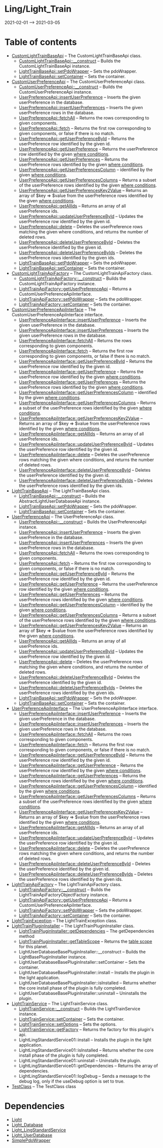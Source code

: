 Ling/Light_Train
================
2021-02-01 --> 2021-03-05




Table of contents
===========

- [CustomLightTrainBaseApi](https://github.com/lingtalfi/Light_Train/blob/master/doc/api/Ling/Light_Train/Api/Custom/Classes/CustomLightTrainBaseApi.md) &ndash; The CustomLightTrainBaseApi class.
    - [CustomLightTrainBaseApi::__construct](https://github.com/lingtalfi/Light_Train/blob/master/doc/api/Ling/Light_Train/Api/Custom/Classes/CustomLightTrainBaseApi/__construct.md) &ndash; Builds the CustomLightTrainBaseApi instance.
    - [LightTrainBaseApi::setPdoWrapper](https://github.com/lingtalfi/Light_Train/blob/master/doc/api/Ling/Light_Train/Api/Generated/Classes/LightTrainBaseApi/setPdoWrapper.md) &ndash; Sets the pdoWrapper.
    - [LightTrainBaseApi::setContainer](https://github.com/lingtalfi/Light_Train/blob/master/doc/api/Ling/Light_Train/Api/Generated/Classes/LightTrainBaseApi/setContainer.md) &ndash; Sets the container.
- [CustomUserPreferenceApi](https://github.com/lingtalfi/Light_Train/blob/master/doc/api/Ling/Light_Train/Api/Custom/Classes/CustomUserPreferenceApi.md) &ndash; The CustomUserPreferenceApi class.
    - [CustomUserPreferenceApi::__construct](https://github.com/lingtalfi/Light_Train/blob/master/doc/api/Ling/Light_Train/Api/Custom/Classes/CustomUserPreferenceApi/__construct.md) &ndash; Builds the CustomUserPreferenceApi instance.
    - [UserPreferenceApi::insertUserPreference](https://github.com/lingtalfi/Light_Train/blob/master/doc/api/Ling/Light_Train/Api/Generated/Classes/UserPreferenceApi/insertUserPreference.md) &ndash; Inserts the given userPreference in the database.
    - [UserPreferenceApi::insertUserPreferences](https://github.com/lingtalfi/Light_Train/blob/master/doc/api/Ling/Light_Train/Api/Generated/Classes/UserPreferenceApi/insertUserPreferences.md) &ndash; Inserts the given userPreference rows in the database.
    - [UserPreferenceApi::fetchAll](https://github.com/lingtalfi/Light_Train/blob/master/doc/api/Ling/Light_Train/Api/Generated/Classes/UserPreferenceApi/fetchAll.md) &ndash; Returns the rows corresponding to given components.
    - [UserPreferenceApi::fetch](https://github.com/lingtalfi/Light_Train/blob/master/doc/api/Ling/Light_Train/Api/Generated/Classes/UserPreferenceApi/fetch.md) &ndash; Returns the first row corresponding to given components, or false if there is no match.
    - [UserPreferenceApi::getUserPreferenceById](https://github.com/lingtalfi/Light_Train/blob/master/doc/api/Ling/Light_Train/Api/Generated/Classes/UserPreferenceApi/getUserPreferenceById.md) &ndash; Returns the userPreference row identified by the given id.
    - [UserPreferenceApi::getUserPreference](https://github.com/lingtalfi/Light_Train/blob/master/doc/api/Ling/Light_Train/Api/Generated/Classes/UserPreferenceApi/getUserPreference.md) &ndash; Returns the userPreference row identified by the given [where conditions](https://github.com/lingtalfi/SimplePdoWrapper#the-where-conditions).
    - [UserPreferenceApi::getUserPreferences](https://github.com/lingtalfi/Light_Train/blob/master/doc/api/Ling/Light_Train/Api/Generated/Classes/UserPreferenceApi/getUserPreferences.md) &ndash; Returns the userPreference rows identified by the given [where conditions](https://github.com/lingtalfi/SimplePdoWrapper#the-where-conditions).
    - [UserPreferenceApi::getUserPreferencesColumn](https://github.com/lingtalfi/Light_Train/blob/master/doc/api/Ling/Light_Train/Api/Generated/Classes/UserPreferenceApi/getUserPreferencesColumn.md) &ndash; identified by the given [where conditions](https://github.com/lingtalfi/SimplePdoWrapper#the-where-conditions).
    - [UserPreferenceApi::getUserPreferencesColumns](https://github.com/lingtalfi/Light_Train/blob/master/doc/api/Ling/Light_Train/Api/Generated/Classes/UserPreferenceApi/getUserPreferencesColumns.md) &ndash; Returns a subset of the userPreference rows identified by the given [where conditions](https://github.com/lingtalfi/SimplePdoWrapper#the-where-conditions).
    - [UserPreferenceApi::getUserPreferencesKey2Value](https://github.com/lingtalfi/Light_Train/blob/master/doc/api/Ling/Light_Train/Api/Generated/Classes/UserPreferenceApi/getUserPreferencesKey2Value.md) &ndash; Returns an array of $key => $value from the userPreference rows identified by the given [where conditions](https://github.com/lingtalfi/SimplePdoWrapper#the-where-conditions).
    - [UserPreferenceApi::getAllIds](https://github.com/lingtalfi/Light_Train/blob/master/doc/api/Ling/Light_Train/Api/Generated/Classes/UserPreferenceApi/getAllIds.md) &ndash; Returns an array of all userPreference ids.
    - [UserPreferenceApi::updateUserPreferenceById](https://github.com/lingtalfi/Light_Train/blob/master/doc/api/Ling/Light_Train/Api/Generated/Classes/UserPreferenceApi/updateUserPreferenceById.md) &ndash; Updates the userPreference row identified by the given id.
    - [UserPreferenceApi::delete](https://github.com/lingtalfi/Light_Train/blob/master/doc/api/Ling/Light_Train/Api/Generated/Classes/UserPreferenceApi/delete.md) &ndash; Deletes the userPreference rows matching the given where conditions, and returns the number of deleted rows.
    - [UserPreferenceApi::deleteUserPreferenceById](https://github.com/lingtalfi/Light_Train/blob/master/doc/api/Ling/Light_Train/Api/Generated/Classes/UserPreferenceApi/deleteUserPreferenceById.md) &ndash; Deletes the userPreference identified by the given id.
    - [UserPreferenceApi::deleteUserPreferenceByIds](https://github.com/lingtalfi/Light_Train/blob/master/doc/api/Ling/Light_Train/Api/Generated/Classes/UserPreferenceApi/deleteUserPreferenceByIds.md) &ndash; Deletes the userPreference rows identified by the given ids.
    - [LightTrainBaseApi::setPdoWrapper](https://github.com/lingtalfi/Light_Train/blob/master/doc/api/Ling/Light_Train/Api/Generated/Classes/LightTrainBaseApi/setPdoWrapper.md) &ndash; Sets the pdoWrapper.
    - [LightTrainBaseApi::setContainer](https://github.com/lingtalfi/Light_Train/blob/master/doc/api/Ling/Light_Train/Api/Generated/Classes/LightTrainBaseApi/setContainer.md) &ndash; Sets the container.
- [CustomLightTrainApiFactory](https://github.com/lingtalfi/Light_Train/blob/master/doc/api/Ling/Light_Train/Api/Custom/CustomLightTrainApiFactory.md) &ndash; The CustomLightTrainApiFactory class.
    - [CustomLightTrainApiFactory::__construct](https://github.com/lingtalfi/Light_Train/blob/master/doc/api/Ling/Light_Train/Api/Custom/CustomLightTrainApiFactory/__construct.md) &ndash; Builds the CustomLightTrainApiFactory instance.
    - [LightTrainApiFactory::getUserPreferenceApi](https://github.com/lingtalfi/Light_Train/blob/master/doc/api/Ling/Light_Train/Api/Generated/LightTrainApiFactory/getUserPreferenceApi.md) &ndash; Returns a CustomUserPreferenceApiInterface.
    - [LightTrainApiFactory::setPdoWrapper](https://github.com/lingtalfi/Light_Train/blob/master/doc/api/Ling/Light_Train/Api/Generated/LightTrainApiFactory/setPdoWrapper.md) &ndash; Sets the pdoWrapper.
    - [LightTrainApiFactory::setContainer](https://github.com/lingtalfi/Light_Train/blob/master/doc/api/Ling/Light_Train/Api/Generated/LightTrainApiFactory/setContainer.md) &ndash; Sets the container.
- [CustomUserPreferenceApiInterface](https://github.com/lingtalfi/Light_Train/blob/master/doc/api/Ling/Light_Train/Api/Custom/Interfaces/CustomUserPreferenceApiInterface.md) &ndash; The CustomUserPreferenceApiInterface interface.
    - [UserPreferenceApiInterface::insertUserPreference](https://github.com/lingtalfi/Light_Train/blob/master/doc/api/Ling/Light_Train/Api/Generated/Interfaces/UserPreferenceApiInterface/insertUserPreference.md) &ndash; Inserts the given userPreference in the database.
    - [UserPreferenceApiInterface::insertUserPreferences](https://github.com/lingtalfi/Light_Train/blob/master/doc/api/Ling/Light_Train/Api/Generated/Interfaces/UserPreferenceApiInterface/insertUserPreferences.md) &ndash; Inserts the given userPreference rows in the database.
    - [UserPreferenceApiInterface::fetchAll](https://github.com/lingtalfi/Light_Train/blob/master/doc/api/Ling/Light_Train/Api/Generated/Interfaces/UserPreferenceApiInterface/fetchAll.md) &ndash; Returns the rows corresponding to given components.
    - [UserPreferenceApiInterface::fetch](https://github.com/lingtalfi/Light_Train/blob/master/doc/api/Ling/Light_Train/Api/Generated/Interfaces/UserPreferenceApiInterface/fetch.md) &ndash; Returns the first row corresponding to given components, or false if there is no match.
    - [UserPreferenceApiInterface::getUserPreferenceById](https://github.com/lingtalfi/Light_Train/blob/master/doc/api/Ling/Light_Train/Api/Generated/Interfaces/UserPreferenceApiInterface/getUserPreferenceById.md) &ndash; Returns the userPreference row identified by the given id.
    - [UserPreferenceApiInterface::getUserPreference](https://github.com/lingtalfi/Light_Train/blob/master/doc/api/Ling/Light_Train/Api/Generated/Interfaces/UserPreferenceApiInterface/getUserPreference.md) &ndash; Returns the userPreference row identified by the given [where conditions](https://github.com/lingtalfi/SimplePdoWrapper#the-where-conditions).
    - [UserPreferenceApiInterface::getUserPreferences](https://github.com/lingtalfi/Light_Train/blob/master/doc/api/Ling/Light_Train/Api/Generated/Interfaces/UserPreferenceApiInterface/getUserPreferences.md) &ndash; Returns the userPreference rows identified by the given [where conditions](https://github.com/lingtalfi/SimplePdoWrapper#the-where-conditions).
    - [UserPreferenceApiInterface::getUserPreferencesColumn](https://github.com/lingtalfi/Light_Train/blob/master/doc/api/Ling/Light_Train/Api/Generated/Interfaces/UserPreferenceApiInterface/getUserPreferencesColumn.md) &ndash; identified by the given [where conditions](https://github.com/lingtalfi/SimplePdoWrapper#the-where-conditions).
    - [UserPreferenceApiInterface::getUserPreferencesColumns](https://github.com/lingtalfi/Light_Train/blob/master/doc/api/Ling/Light_Train/Api/Generated/Interfaces/UserPreferenceApiInterface/getUserPreferencesColumns.md) &ndash; Returns a subset of the userPreference rows identified by the given [where conditions](https://github.com/lingtalfi/SimplePdoWrapper#the-where-conditions).
    - [UserPreferenceApiInterface::getUserPreferencesKey2Value](https://github.com/lingtalfi/Light_Train/blob/master/doc/api/Ling/Light_Train/Api/Generated/Interfaces/UserPreferenceApiInterface/getUserPreferencesKey2Value.md) &ndash; Returns an array of $key => $value from the userPreference rows identified by the given [where conditions](https://github.com/lingtalfi/SimplePdoWrapper#the-where-conditions).
    - [UserPreferenceApiInterface::getAllIds](https://github.com/lingtalfi/Light_Train/blob/master/doc/api/Ling/Light_Train/Api/Generated/Interfaces/UserPreferenceApiInterface/getAllIds.md) &ndash; Returns an array of all userPreference ids.
    - [UserPreferenceApiInterface::updateUserPreferenceById](https://github.com/lingtalfi/Light_Train/blob/master/doc/api/Ling/Light_Train/Api/Generated/Interfaces/UserPreferenceApiInterface/updateUserPreferenceById.md) &ndash; Updates the userPreference row identified by the given id.
    - [UserPreferenceApiInterface::delete](https://github.com/lingtalfi/Light_Train/blob/master/doc/api/Ling/Light_Train/Api/Generated/Interfaces/UserPreferenceApiInterface/delete.md) &ndash; Deletes the userPreference rows matching the given where conditions, and returns the number of deleted rows.
    - [UserPreferenceApiInterface::deleteUserPreferenceById](https://github.com/lingtalfi/Light_Train/blob/master/doc/api/Ling/Light_Train/Api/Generated/Interfaces/UserPreferenceApiInterface/deleteUserPreferenceById.md) &ndash; Deletes the userPreference identified by the given id.
    - [UserPreferenceApiInterface::deleteUserPreferenceByIds](https://github.com/lingtalfi/Light_Train/blob/master/doc/api/Ling/Light_Train/Api/Generated/Interfaces/UserPreferenceApiInterface/deleteUserPreferenceByIds.md) &ndash; Deletes the userPreference rows identified by the given ids.
- [LightTrainBaseApi](https://github.com/lingtalfi/Light_Train/blob/master/doc/api/Ling/Light_Train/Api/Generated/Classes/LightTrainBaseApi.md) &ndash; The LightTrainBaseApi class.
    - [LightTrainBaseApi::__construct](https://github.com/lingtalfi/Light_Train/blob/master/doc/api/Ling/Light_Train/Api/Generated/Classes/LightTrainBaseApi/__construct.md) &ndash; Builds the AbstractLightUserDatabaseApi instance.
    - [LightTrainBaseApi::setPdoWrapper](https://github.com/lingtalfi/Light_Train/blob/master/doc/api/Ling/Light_Train/Api/Generated/Classes/LightTrainBaseApi/setPdoWrapper.md) &ndash; Sets the pdoWrapper.
    - [LightTrainBaseApi::setContainer](https://github.com/lingtalfi/Light_Train/blob/master/doc/api/Ling/Light_Train/Api/Generated/Classes/LightTrainBaseApi/setContainer.md) &ndash; Sets the container.
- [UserPreferenceApi](https://github.com/lingtalfi/Light_Train/blob/master/doc/api/Ling/Light_Train/Api/Generated/Classes/UserPreferenceApi.md) &ndash; The UserPreferenceApi class.
    - [UserPreferenceApi::__construct](https://github.com/lingtalfi/Light_Train/blob/master/doc/api/Ling/Light_Train/Api/Generated/Classes/UserPreferenceApi/__construct.md) &ndash; Builds the UserPreferenceApi instance.
    - [UserPreferenceApi::insertUserPreference](https://github.com/lingtalfi/Light_Train/blob/master/doc/api/Ling/Light_Train/Api/Generated/Classes/UserPreferenceApi/insertUserPreference.md) &ndash; Inserts the given userPreference in the database.
    - [UserPreferenceApi::insertUserPreferences](https://github.com/lingtalfi/Light_Train/blob/master/doc/api/Ling/Light_Train/Api/Generated/Classes/UserPreferenceApi/insertUserPreferences.md) &ndash; Inserts the given userPreference rows in the database.
    - [UserPreferenceApi::fetchAll](https://github.com/lingtalfi/Light_Train/blob/master/doc/api/Ling/Light_Train/Api/Generated/Classes/UserPreferenceApi/fetchAll.md) &ndash; Returns the rows corresponding to given components.
    - [UserPreferenceApi::fetch](https://github.com/lingtalfi/Light_Train/blob/master/doc/api/Ling/Light_Train/Api/Generated/Classes/UserPreferenceApi/fetch.md) &ndash; Returns the first row corresponding to given components, or false if there is no match.
    - [UserPreferenceApi::getUserPreferenceById](https://github.com/lingtalfi/Light_Train/blob/master/doc/api/Ling/Light_Train/Api/Generated/Classes/UserPreferenceApi/getUserPreferenceById.md) &ndash; Returns the userPreference row identified by the given id.
    - [UserPreferenceApi::getUserPreference](https://github.com/lingtalfi/Light_Train/blob/master/doc/api/Ling/Light_Train/Api/Generated/Classes/UserPreferenceApi/getUserPreference.md) &ndash; Returns the userPreference row identified by the given [where conditions](https://github.com/lingtalfi/SimplePdoWrapper#the-where-conditions).
    - [UserPreferenceApi::getUserPreferences](https://github.com/lingtalfi/Light_Train/blob/master/doc/api/Ling/Light_Train/Api/Generated/Classes/UserPreferenceApi/getUserPreferences.md) &ndash; Returns the userPreference rows identified by the given [where conditions](https://github.com/lingtalfi/SimplePdoWrapper#the-where-conditions).
    - [UserPreferenceApi::getUserPreferencesColumn](https://github.com/lingtalfi/Light_Train/blob/master/doc/api/Ling/Light_Train/Api/Generated/Classes/UserPreferenceApi/getUserPreferencesColumn.md) &ndash; identified by the given [where conditions](https://github.com/lingtalfi/SimplePdoWrapper#the-where-conditions).
    - [UserPreferenceApi::getUserPreferencesColumns](https://github.com/lingtalfi/Light_Train/blob/master/doc/api/Ling/Light_Train/Api/Generated/Classes/UserPreferenceApi/getUserPreferencesColumns.md) &ndash; Returns a subset of the userPreference rows identified by the given [where conditions](https://github.com/lingtalfi/SimplePdoWrapper#the-where-conditions).
    - [UserPreferenceApi::getUserPreferencesKey2Value](https://github.com/lingtalfi/Light_Train/blob/master/doc/api/Ling/Light_Train/Api/Generated/Classes/UserPreferenceApi/getUserPreferencesKey2Value.md) &ndash; Returns an array of $key => $value from the userPreference rows identified by the given [where conditions](https://github.com/lingtalfi/SimplePdoWrapper#the-where-conditions).
    - [UserPreferenceApi::getAllIds](https://github.com/lingtalfi/Light_Train/blob/master/doc/api/Ling/Light_Train/Api/Generated/Classes/UserPreferenceApi/getAllIds.md) &ndash; Returns an array of all userPreference ids.
    - [UserPreferenceApi::updateUserPreferenceById](https://github.com/lingtalfi/Light_Train/blob/master/doc/api/Ling/Light_Train/Api/Generated/Classes/UserPreferenceApi/updateUserPreferenceById.md) &ndash; Updates the userPreference row identified by the given id.
    - [UserPreferenceApi::delete](https://github.com/lingtalfi/Light_Train/blob/master/doc/api/Ling/Light_Train/Api/Generated/Classes/UserPreferenceApi/delete.md) &ndash; Deletes the userPreference rows matching the given where conditions, and returns the number of deleted rows.
    - [UserPreferenceApi::deleteUserPreferenceById](https://github.com/lingtalfi/Light_Train/blob/master/doc/api/Ling/Light_Train/Api/Generated/Classes/UserPreferenceApi/deleteUserPreferenceById.md) &ndash; Deletes the userPreference identified by the given id.
    - [UserPreferenceApi::deleteUserPreferenceByIds](https://github.com/lingtalfi/Light_Train/blob/master/doc/api/Ling/Light_Train/Api/Generated/Classes/UserPreferenceApi/deleteUserPreferenceByIds.md) &ndash; Deletes the userPreference rows identified by the given ids.
    - [LightTrainBaseApi::setPdoWrapper](https://github.com/lingtalfi/Light_Train/blob/master/doc/api/Ling/Light_Train/Api/Generated/Classes/LightTrainBaseApi/setPdoWrapper.md) &ndash; Sets the pdoWrapper.
    - [LightTrainBaseApi::setContainer](https://github.com/lingtalfi/Light_Train/blob/master/doc/api/Ling/Light_Train/Api/Generated/Classes/LightTrainBaseApi/setContainer.md) &ndash; Sets the container.
- [UserPreferenceApiInterface](https://github.com/lingtalfi/Light_Train/blob/master/doc/api/Ling/Light_Train/Api/Generated/Interfaces/UserPreferenceApiInterface.md) &ndash; The UserPreferenceApiInterface interface.
    - [UserPreferenceApiInterface::insertUserPreference](https://github.com/lingtalfi/Light_Train/blob/master/doc/api/Ling/Light_Train/Api/Generated/Interfaces/UserPreferenceApiInterface/insertUserPreference.md) &ndash; Inserts the given userPreference in the database.
    - [UserPreferenceApiInterface::insertUserPreferences](https://github.com/lingtalfi/Light_Train/blob/master/doc/api/Ling/Light_Train/Api/Generated/Interfaces/UserPreferenceApiInterface/insertUserPreferences.md) &ndash; Inserts the given userPreference rows in the database.
    - [UserPreferenceApiInterface::fetchAll](https://github.com/lingtalfi/Light_Train/blob/master/doc/api/Ling/Light_Train/Api/Generated/Interfaces/UserPreferenceApiInterface/fetchAll.md) &ndash; Returns the rows corresponding to given components.
    - [UserPreferenceApiInterface::fetch](https://github.com/lingtalfi/Light_Train/blob/master/doc/api/Ling/Light_Train/Api/Generated/Interfaces/UserPreferenceApiInterface/fetch.md) &ndash; Returns the first row corresponding to given components, or false if there is no match.
    - [UserPreferenceApiInterface::getUserPreferenceById](https://github.com/lingtalfi/Light_Train/blob/master/doc/api/Ling/Light_Train/Api/Generated/Interfaces/UserPreferenceApiInterface/getUserPreferenceById.md) &ndash; Returns the userPreference row identified by the given id.
    - [UserPreferenceApiInterface::getUserPreference](https://github.com/lingtalfi/Light_Train/blob/master/doc/api/Ling/Light_Train/Api/Generated/Interfaces/UserPreferenceApiInterface/getUserPreference.md) &ndash; Returns the userPreference row identified by the given [where conditions](https://github.com/lingtalfi/SimplePdoWrapper#the-where-conditions).
    - [UserPreferenceApiInterface::getUserPreferences](https://github.com/lingtalfi/Light_Train/blob/master/doc/api/Ling/Light_Train/Api/Generated/Interfaces/UserPreferenceApiInterface/getUserPreferences.md) &ndash; Returns the userPreference rows identified by the given [where conditions](https://github.com/lingtalfi/SimplePdoWrapper#the-where-conditions).
    - [UserPreferenceApiInterface::getUserPreferencesColumn](https://github.com/lingtalfi/Light_Train/blob/master/doc/api/Ling/Light_Train/Api/Generated/Interfaces/UserPreferenceApiInterface/getUserPreferencesColumn.md) &ndash; identified by the given [where conditions](https://github.com/lingtalfi/SimplePdoWrapper#the-where-conditions).
    - [UserPreferenceApiInterface::getUserPreferencesColumns](https://github.com/lingtalfi/Light_Train/blob/master/doc/api/Ling/Light_Train/Api/Generated/Interfaces/UserPreferenceApiInterface/getUserPreferencesColumns.md) &ndash; Returns a subset of the userPreference rows identified by the given [where conditions](https://github.com/lingtalfi/SimplePdoWrapper#the-where-conditions).
    - [UserPreferenceApiInterface::getUserPreferencesKey2Value](https://github.com/lingtalfi/Light_Train/blob/master/doc/api/Ling/Light_Train/Api/Generated/Interfaces/UserPreferenceApiInterface/getUserPreferencesKey2Value.md) &ndash; Returns an array of $key => $value from the userPreference rows identified by the given [where conditions](https://github.com/lingtalfi/SimplePdoWrapper#the-where-conditions).
    - [UserPreferenceApiInterface::getAllIds](https://github.com/lingtalfi/Light_Train/blob/master/doc/api/Ling/Light_Train/Api/Generated/Interfaces/UserPreferenceApiInterface/getAllIds.md) &ndash; Returns an array of all userPreference ids.
    - [UserPreferenceApiInterface::updateUserPreferenceById](https://github.com/lingtalfi/Light_Train/blob/master/doc/api/Ling/Light_Train/Api/Generated/Interfaces/UserPreferenceApiInterface/updateUserPreferenceById.md) &ndash; Updates the userPreference row identified by the given id.
    - [UserPreferenceApiInterface::delete](https://github.com/lingtalfi/Light_Train/blob/master/doc/api/Ling/Light_Train/Api/Generated/Interfaces/UserPreferenceApiInterface/delete.md) &ndash; Deletes the userPreference rows matching the given where conditions, and returns the number of deleted rows.
    - [UserPreferenceApiInterface::deleteUserPreferenceById](https://github.com/lingtalfi/Light_Train/blob/master/doc/api/Ling/Light_Train/Api/Generated/Interfaces/UserPreferenceApiInterface/deleteUserPreferenceById.md) &ndash; Deletes the userPreference identified by the given id.
    - [UserPreferenceApiInterface::deleteUserPreferenceByIds](https://github.com/lingtalfi/Light_Train/blob/master/doc/api/Ling/Light_Train/Api/Generated/Interfaces/UserPreferenceApiInterface/deleteUserPreferenceByIds.md) &ndash; Deletes the userPreference rows identified by the given ids.
- [LightTrainApiFactory](https://github.com/lingtalfi/Light_Train/blob/master/doc/api/Ling/Light_Train/Api/Generated/LightTrainApiFactory.md) &ndash; The LightTrainApiFactory class.
    - [LightTrainApiFactory::__construct](https://github.com/lingtalfi/Light_Train/blob/master/doc/api/Ling/Light_Train/Api/Generated/LightTrainApiFactory/__construct.md) &ndash; Builds the LightTrainApiFactoryObjectFactory instance.
    - [LightTrainApiFactory::getUserPreferenceApi](https://github.com/lingtalfi/Light_Train/blob/master/doc/api/Ling/Light_Train/Api/Generated/LightTrainApiFactory/getUserPreferenceApi.md) &ndash; Returns a CustomUserPreferenceApiInterface.
    - [LightTrainApiFactory::setPdoWrapper](https://github.com/lingtalfi/Light_Train/blob/master/doc/api/Ling/Light_Train/Api/Generated/LightTrainApiFactory/setPdoWrapper.md) &ndash; Sets the pdoWrapper.
    - [LightTrainApiFactory::setContainer](https://github.com/lingtalfi/Light_Train/blob/master/doc/api/Ling/Light_Train/Api/Generated/LightTrainApiFactory/setContainer.md) &ndash; Sets the container.
- [LightTrainException](https://github.com/lingtalfi/Light_Train/blob/master/doc/api/Ling/Light_Train/Exception/LightTrainException.md) &ndash; The LightTrainException class.
- [LightTrainPluginInstaller](https://github.com/lingtalfi/Light_Train/blob/master/doc/api/Ling/Light_Train/Light_PluginInstaller/LightTrainPluginInstaller.md) &ndash; The LightTrainPluginInstaller class.
    - [LightTrainPluginInstaller::getDependencies](https://github.com/lingtalfi/Light_Train/blob/master/doc/api/Ling/Light_Train/Light_PluginInstaller/LightTrainPluginInstaller/getDependencies.md) &ndash; The getDependencies method
    - [LightTrainPluginInstaller::getTableScope](https://github.com/lingtalfi/Light_Train/blob/master/doc/api/Ling/Light_Train/Light_PluginInstaller/LightTrainPluginInstaller/getTableScope.md) &ndash; Returns the [table scope](https://github.com/lingtalfi/TheBar/blob/master/discussions/table-scope.md) for this planet.
    - LightUserDatabaseBasePluginInstaller::__construct &ndash; Builds the LightBasePluginInstaller instance.
    - LightUserDatabaseBasePluginInstaller::setContainer &ndash; Sets the container.
    - LightUserDatabaseBasePluginInstaller::install &ndash; Installs the plugin in the light application.
    - LightUserDatabaseBasePluginInstaller::isInstalled &ndash; Returns whether the core install phase of the plugin is fully completed.
    - LightUserDatabaseBasePluginInstaller::uninstall &ndash; Uninstalls the plugin.
- [LightTrainService](https://github.com/lingtalfi/Light_Train/blob/master/doc/api/Ling/Light_Train/Service/LightTrainService.md) &ndash; The LightTrainService class.
    - [LightTrainService::__construct](https://github.com/lingtalfi/Light_Train/blob/master/doc/api/Ling/Light_Train/Service/LightTrainService/__construct.md) &ndash; Builds the LightTrainService instance.
    - [LightTrainService::setContainer](https://github.com/lingtalfi/Light_Train/blob/master/doc/api/Ling/Light_Train/Service/LightTrainService/setContainer.md) &ndash; Sets the container.
    - [LightTrainService::setOptions](https://github.com/lingtalfi/Light_Train/blob/master/doc/api/Ling/Light_Train/Service/LightTrainService/setOptions.md) &ndash; Sets the options.
    - [LightTrainService::getFactory](https://github.com/lingtalfi/Light_Train/blob/master/doc/api/Ling/Light_Train/Service/LightTrainService/getFactory.md) &ndash; Returns the factory for this plugin's api.
    - LightLingStandardService01::install &ndash; Installs the plugin in the light application.
    - LightLingStandardService01::isInstalled &ndash; Returns whether the core install phase of the plugin is fully completed.
    - LightLingStandardService01::uninstall &ndash; Uninstalls the plugin.
    - LightLingStandardService01::getDependencies &ndash; Returns the array of dependencies.
    - LightLingStandardService01::logDebug &ndash; Sends a message to the debug log, only if the useDebug option is set to true.
- [TestClass](https://github.com/lingtalfi/Light_Train/blob/master/doc/api/Ling/Light_Train/TestClass.md) &ndash; The TestClass class


Dependencies
============
- [Light](https://github.com/lingtalfi/Light)
- [Light_Database](https://github.com/lingtalfi/Light_Database)
- [Light_LingStandardService](https://github.com/lingtalfi/Light_LingStandardService)
- [Light_UserDatabase](https://github.com/lingtalfi/Light_UserDatabase)
- [SimplePdoWrapper](https://github.com/lingtalfi/SimplePdoWrapper)


